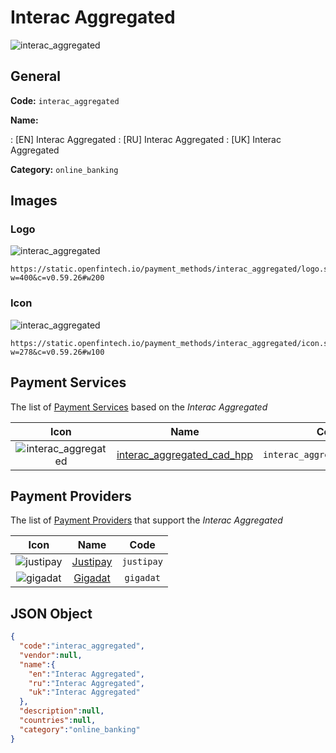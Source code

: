 
# Interac Aggregated 
![interac_aggregated](https://static.openfintech.io/payment_methods/interac_aggregated/logo.svg?w=400&c=v0.59.26#w200)  

## General 
**Code:** `interac_aggregated` 
 
**Name:** 
 
:	[EN] Interac Aggregated 
:	[RU] Interac Aggregated 
:	[UK] Interac Aggregated 
 
**Category:** `online_banking` 
 

## Images 

### Logo 
![interac_aggregated](https://static.openfintech.io/payment_methods/interac_aggregated/logo.svg?w=400&c=v0.59.26#w200)  

```
https://static.openfintech.io/payment_methods/interac_aggregated/logo.svg?w=400&c=v0.59.26#w200
```  

### Icon 
![interac_aggregated](https://static.openfintech.io/payment_methods/interac_aggregated/icon.svg?w=278&c=v0.59.26#w100)  

```
https://static.openfintech.io/payment_methods/interac_aggregated/icon.svg?w=278&c=v0.59.26#w100
```  

## Payment Services 
 
The list of [Payment Services](/payment-services/) based on the _Interac Aggregated_ 

|Icon|Name|Code| 
|:---:|:---:|:---:| 
|![interac_aggregated](https://static.openfintech.io/payment_methods/interac_aggregated/icon.svg?w=278&c=v0.59.26#w100) |[interac_aggregated_cad_hpp](/payment-services/interac_aggregated_cad_hpp/)|`interac_aggregated_cad_hpp`| 
 

## Payment Providers 
 
The list of [Payment Providers](/payment-providers/) that support the _Interac Aggregated_ 

|Icon|Name|Code| 
|:---:|:---:|:---:| 
|![justipay](https://static.openfintech.io/payment_providers/justipay/icon.png?w=278&c=v0.59.26#w100) |[Justipay](/payment-providers/justipay/)|`justipay`| 
|![gigadat](https://static.openfintech.io/payment_providers/gigadat/icon.png?w=278&c=v0.59.26#w100) |[Gigadat](/payment-providers/gigadat/)|`gigadat`| 
 

## JSON Object 

```json
{
  "code":"interac_aggregated",
  "vendor":null,
  "name":{
    "en":"Interac Aggregated",
    "ru":"Interac Aggregated",
    "uk":"Interac Aggregated"
  },
  "description":null,
  "countries":null,
  "category":"online_banking"
}
```  
